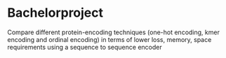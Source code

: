 # Bachelorproject
Compare different protein-encoding techniques (one-hot encoding, kmer encoding and ordinal encoding) in terms of lower loss, memory, space requirements using a sequence to sequence encoder
